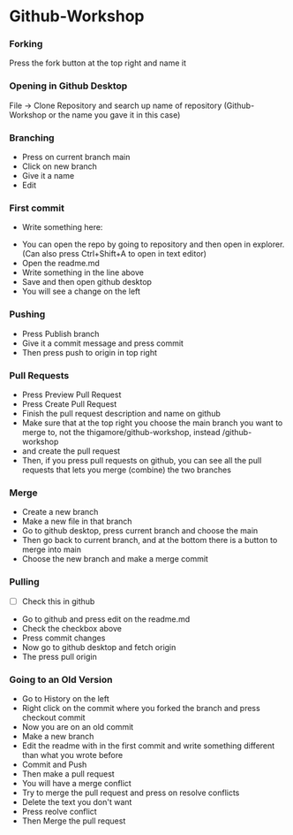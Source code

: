 # Github-Workshop
### Forking
Press the fork button at the top right and name it

### Opening in Github Desktop
File -> Clone Repository and search up name of repository (Github-Workshop or the name you gave it in this case)

### Branching
* Press on current branch main
* Click on new branch
* Give it a name
* Edit

### First commit
- Write something here: 

* You can open the repo by going to repository and then open in explorer. (Can also press Ctrl+Shift+A to open in text editor)
* Open the readme.md
* Write something in the line above
* Save and then open github desktop
* You will see a change on the left

### Pushing
* Press Publish branch
* Give it a commit message and press commit
* Then press push to origin in top right

### Pull Requests
* Press Preview Pull Request
* Press Create Pull Request
* Finish the pull request description and name on github
* Make sure that at the top right you choose the main branch you want to merge to, not the thigamore/github-workshop, instead <user>/github-workshop
* and create the pull request
* Then, if you press pull requests on github, you can see all the pull requests that lets you merge (combine) the two branches

### Merge
* Create a new branch
* Make a new file in that branch
* Go to github desktop, press current branch and choose the main
* Then go back to current branch, and at the bottom there is a button to merge into main
* Choose the new branch and make a merge commit

### Pulling
- [ ] Check this in github

* Go to github and press edit on the readme.md
* Check the checkbox above
* Press commit changes
* Now go to github desktop and fetch origin
* The press pull origin

### Going to an Old Version
* Go to History on the left
* Right click on the commit where you forked the branch and press checkout commit
* Now you are on an old commit
* Make a new branch
* Edit the readme with in the first commit and write something different than what you wrote before
* Commit and Push
* Then make a pull request
* You will have a merge conflict
* Try to merge the pull request and press on resolve conflicts
* Delete the text you don't want
* Press reolve conflict
* Then Merge the pull request
